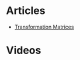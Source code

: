 # Articles
- [Transformation Matrices](https://forum.patagames.com/posts/t501-What-Is-Transformation-Matrix-and-How-to-Use-It)

# Videos

